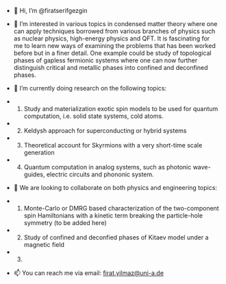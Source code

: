 - 👋 Hi, I’m @firatserifgezgin

- 👀 I’m interested in various topics in condensed matter theory where one can apply techniques borrowed from various branches of physics such as nuclear physics, high-energy physics and QFT.
It is fascinating for me to learn new ways of examining the problems that has been worked before but in a finer detail. One example could be study of topological phases of gapless fermionic systems where one can now further distinguish critical and metallic phases into confined and deconfined phases.

- 🌱 I’m currently doing research on the following topics: 
- 1. Study and materialization exotic spin models to be used for quantum computation, i.e. solid state systems, cold atoms. 
- 2. Keldysh approach for superconducting or hybrid systems
- 3. Theoretical account for Skyrmions with a very short-time scale generation
- 4. Quantum computation in analog systems, such as photonic wave-guides, electric circuits and phononic system.

- 💞️ We are looking to collaborate on both physics and engineering topics: 
- 1. Monte-Carlo or DMRG based characterization of the two-component spin Hamiltonians with a kinetic term breaking the particle-hole symmetry (to be added here)
- 2. Study of confined and deconfied phases of Kitaev model under a magnetic field
- 3. 

- 📫 You can reach me via email: firat.yilmaz@uni-a.de

<!---
firatserifgezgin/firatserifgezgin is a ✨ special ✨ repository because its `README.md` (this file) appears on your GitHub profile.
You can click the Preview link to take a look at your changes.
--->
